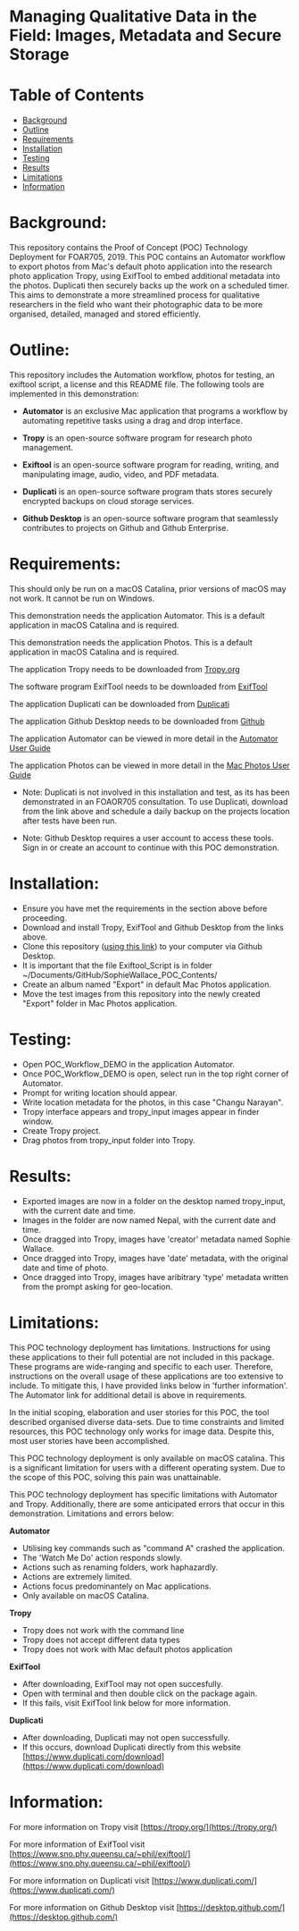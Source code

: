 
# Managing Qualitative Data in the Field: Images, Metadata and Secure Storage

# Table of Contents
- [Background](#background)
- [Outline](#outline)
- [Requirements](#requirements)
- [Installation](#installation)
- [Testing](#testing)
- [Results](#results)
- [Limitations](#limitations)
- [Information](#information)


# Background:


This repository contains the Proof of Concept (POC) Technology Deployment for FOAR705, 2019. This POC contains an Automator workflow to export photos from Mac's default photo application into the research photo application Tropy, using ExifTool to embed additional metadata into the photos. Duplicati then securely backs up the work on a scheduled timer. This aims to demonstrate a more streamlined process for qualitative researchers in the field who want their photographic data to be more organised, detailed, managed and stored efficiently. 

# Outline:


This repository includes the Automation workflow, photos for testing, an exiftool script, a license and this README file. The following tools are implemented in this demonstration:

* **Automator** is an exclusive Mac application that programs a workflow by automating repetitive tasks using a drag and drop interface.

* **Tropy** is an open-source software program for research photo management.

* **Exiftool** is an open-source software program for reading, writing, and manipulating image, audio, video, and PDF metadata.

* **Duplicati** is an open-source software program thats stores securely encrypted backups on cloud storage services.

* **Github Desktop** is an open-source software program that seamlessly contributes to projects on Github and Github Enterprise. 

# Requirements:
This should only be run on a macOS Catalina, prior versions of macOS may not work. It cannot be run on Windows.

This demonstration needs the application Automator. This is a default application in macOS Catalina and is required.

This demonstration needs the application Photos. This is a default application in macOS Catalina and is required.

The application Tropy needs to be downloaded from [Tropy.org](https://tropy.org/download/mac)

The software program ExifTool needs to be downloaded from [ExifTool](https://www.sno.phy.queensu.ca/~phil/exiftool/ExifTool-11.75.dmg)

The application Duplicati can be downloaded from [Duplicati](https://updates.duplicati.com/beta/duplicati-2.0.4.23_beta_2019-07-14.dmg)


The application Github Desktop needs to be downloaded from [Github](https://central.github.com/deployments/desktop/desktop/latest/darwin)

The application Automator can be viewed in more detail in the [Automator User Guide](https://support.apple.com/en-au/guide/automator/welcome/mac)

The application Photos can be viewed in more detail in the [Mac Photos User Guide](https://support.apple.com/en-au/HT206186)

* Note: Duplicati is not involved in this installation and test, as its has been demonstrated in an FOAOR705 consultation. To use Duplicati, download from the link above and schedule a daily backup on the projects location after tests have been run.

* Note: Github Desktop requires a user account to access these tools. Sign in or create an account to continue with this POC demonstration. 



# Installation:


* Ensure you have met the requirements in the section above before proceeding.
* Download and install Tropy, ExifTool and Github Desktop from the links above.
* Clone this repository ([using this link](https://github.com/MQ-FOAR705/SophieWallace_POC_Contents.git)) to your computer via Github Desktop. 
* It is important that the file Exiftool_Script is in folder ~/Documents/GitHub/SophieWallace_POC_Contents/
* Create an album named "Export" in default Mac Photos application.
* Move the test images from this repository into the newly created "Export" folder in Mac Photos application.



# Testing:


* Open POC_Workflow_DEMO in the application Automator.
* Once POC_Workflow_DEMO is open, select run in the top right corner of Automator.
* Prompt for writing location should appear.
* Write location metadata for the photos, in this case "Changu Narayan".
* Tropy interface appears and tropy_input images appear in finder window.
* Create Tropy project.
* Drag photos from tropy_input folder into Tropy.


# Results:


* Exported images are now in a folder on the desktop named tropy_input, with the current date and time.
* Images in the folder are now named Nepal, with the current date and time.
* Once dragged into Tropy, images have 'creator' metadata named Sophie Wallace.
* Once dragged into Tropy, images have 'date' metadata, with the original date and time of photo.
* Once dragged into Tropy, images have aribitrary 'type' metadata written from the prompt asking for geo-location.




# Limitations:

This POC technology deployment has limitations. Instructions for using these applications to their full potential are not included in this package. These programs are wide-ranging and specific to each user. Therefore, instructions on the overall usage of these applications are too extensive to include. To mitigate this, I have provided links below in 'further information'. The Automator link for additional detail is above in requirements.

In the initial scoping, elaboration and user stories for this POC, the tool described organised diverse data-sets. Due to time constraints and limited resources, this POC technology only works for image data. Despite this, most user stories have been accomplished.

This POC technology deployment is only available on macOS catalina. This is a significant limitation for users with a different operating system. Due to the scope of this POC, solving this pain was unattainable. 

This POC technology deployment has specific limitations with Automator and Tropy. Additionally, there are some anticipated errors that occur in this demonstration. Limitations and errors below:


**Automator**
* Utilising key commands such as "command A" crashed the application.
* The 'Watch Me Do' action responds slowly.
* Actions such as renaming folders, work haphazardly.
* Actions are extremely limited.
* Actions focus predominantely on Mac applications.
* Only available on macOS Catalina.

**Tropy**
* Tropy does not work with the command line
* Tropy does not accept different data types
* Tropy does not work with Mac default photos application

**ExifTool**
* After downloading, ExifTool may not open succesfully.
* Open with terminal and then double click on the package again.
* If this fails, visit ExifTool link below for more information.

**Duplicati**
* After downloading, Duplicati may not open successfully.
* If this occurs, download Duplicati directly from this website [https://www.duplicati.com/download](https://www.duplicati.com/download)

# Information:

For more information on Tropy visit [https://tropy.org/](https://tropy.org/) 

For more information of ExifTool visit [https://www.sno.phy.queensu.ca/~phil/exiftool/](https://www.sno.phy.queensu.ca/~phil/exiftool/)

For more information on Duplicati visit [https://www.duplicati.com/](https://www.duplicati.com/)

For more information on Github Desktop visit [https://desktop.github.com/](https://desktop.github.com/)
